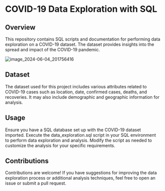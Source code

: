 # COVID-19 Data Exploration with SQL

## Overview
This repository contains SQL scripts and documentation for performing data exploration on a COVID-19 dataset. The dataset provides insights into the spread and impact of the COVID-19 pandemic.



![image_2024-06-04_201756416](https://github.com/TannuShree119/PortfolioProjects/assets/159888826/da026465-c2b1-46e6-9978-b17d083969e8) 


## Dataset
The dataset used for this project includes various attributes related to COVID-19 cases such as location, date, confirmed cases, deaths, and recoveries. It may also include demographic and geographic information for analysis.

## Usage
Ensure you have a SQL database set up with the COVID-19 dataset imported.
Execute the data_exploration.sql script in your SQL environment to perform data exploration and analysis.
Modify the script as needed to customize the analysis for your specific requirements.

## Contributions
Contributions are welcome! If you have suggestions for improving the data exploration process or additional analysis techniques, feel free to open an issue or submit a pull request.


